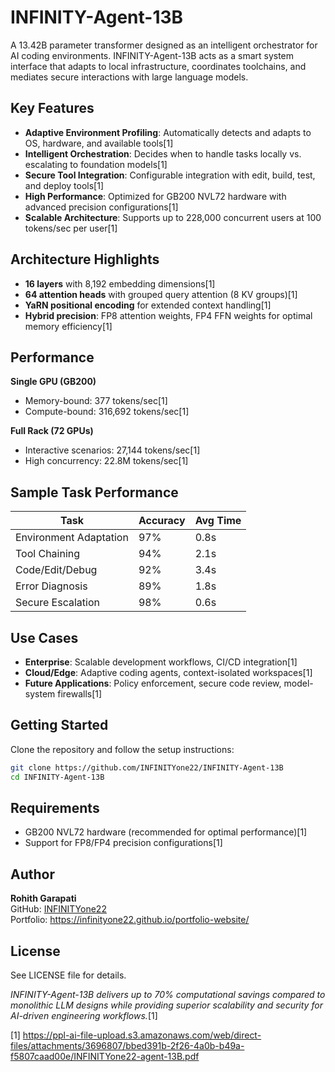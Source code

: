 # INFINITY-Agent-13B

A 13.42B parameter transformer designed as an intelligent orchestrator for AI coding environments. INFINITY-Agent-13B acts as a smart system interface that adapts to local infrastructure, coordinates toolchains, and mediates secure interactions with large language models.

## Key Features

- **Adaptive Environment Profiling**: Automatically detects and adapts to OS, hardware, and available tools[1]
- **Intelligent Orchestration**: Decides when to handle tasks locally vs. escalating to foundation models[1]
- **Secure Tool Integration**: Configurable integration with edit, build, test, and deploy tools[1]
- **High Performance**: Optimized for GB200 NVL72 hardware with advanced precision configurations[1]
- **Scalable Architecture**: Supports up to 228,000 concurrent users at 100 tokens/sec per user[1]

## Architecture Highlights

- **16 layers** with 8,192 embedding dimensions[1]
- **64 attention heads** with grouped query attention (8 KV groups)[1]
- **YaRN positional encoding** for extended context handling[1]
- **Hybrid precision**: FP8 attention weights, FP4 FFN weights for optimal memory efficiency[1]

## Performance

**Single GPU (GB200)**
- Memory-bound: 377 tokens/sec[1]
- Compute-bound: 316,692 tokens/sec[1]

**Full Rack (72 GPUs)**
- Interactive scenarios: 27,144 tokens/sec[1]
- High concurrency: 22.8M tokens/sec[1]

## Sample Task Performance

| Task | Accuracy | Avg Time |
|------|----------|----------|
| Environment Adaptation | 97% | 0.8s |
| Tool Chaining | 94% | 2.1s |
| Code/Edit/Debug | 92% | 3.4s |
| Error Diagnosis | 89% | 1.8s |
| Secure Escalation | 98% | 0.6s |

## Use Cases

- **Enterprise**: Scalable development workflows, CI/CD integration[1]
- **Cloud/Edge**: Adaptive coding agents, context-isolated workspaces[1]
- **Future Applications**: Policy enforcement, secure code review, model-system firewalls[1]

## Getting Started

Clone the repository and follow the setup instructions:

```bash
git clone https://github.com/INFINITYone22/INFINITY-Agent-13B
cd INFINITY-Agent-13B
```

## Requirements

- GB200 NVL72 hardware (recommended for optimal performance)[1]
- Support for FP8/FP4 precision configurations[1]

## Author

**Rohith Garapati**  
GitHub: [INFINITYone22](https://github.com/INFINITYone22)  
Portfolio: https://infinityone22.github.io/portfolio-website/

## License

See LICENSE file for details.

*INFINITY-Agent-13B delivers up to 70% computational savings compared to monolithic LLM designs while providing superior scalability and security for AI-driven engineering workflows.*[1]

[1] https://ppl-ai-file-upload.s3.amazonaws.com/web/direct-files/attachments/3696807/bbed391b-2f26-4a0b-b49a-f5807caad00e/INFINITYone22-agent-13B.pdf
